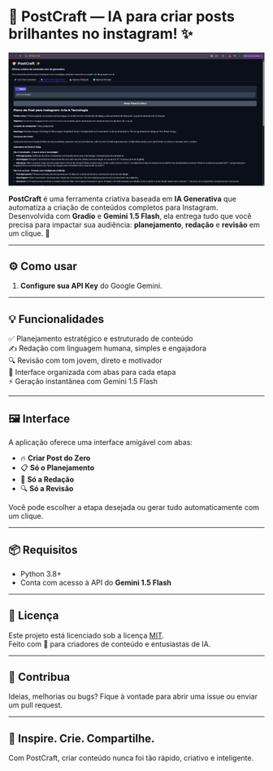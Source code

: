 # 📸 PostCraft — IA para criar posts brilhantes no instagram! ✨

![Preview da Aplicação](Appimage1.jpg)

**PostCraft** é uma ferramenta criativa baseada em **IA Generativa** que automatiza a criação de conteúdos completos para Instagram. Desenvolvida com **Gradio** e **Gemini 1.5 Flash**, ela entrega tudo que você precisa para impactar sua audiência: **planejamento**, **redação** e **revisão** em um clique. 🚀

---

## ⚙️ Como usar

1. **Configure sua API Key** do Google Gemini.

---

## 💡 Funcionalidades

✅ Planejamento estratégico e estruturado de conteúdo  
✍️ Redação com linguagem humana, simples e engajadora  
🔍 Revisão com tom jovem, direto e motivador  
🎯 Interface organizada com abas para cada etapa  
⚡ Geração instantânea com Gemini 1.5 Flash

---

## 🖼️ Interface

A aplicação oferece uma interface amigável com abas:

- 🔥 **Criar Post do Zero**  
- 📋 **Só o Planejamento**  
- 📝 **Só a Redação**  
- 🔍 **Só a Revisão**

Você pode escolher a etapa desejada ou gerar tudo automaticamente com um clique.

---

## 📦 Requisitos

- Python 3.8+
- Conta com acesso à API do **Gemini 1.5 Flash**

---

## 📄 Licença

Este projeto está licenciado sob a licença [MIT](https://opensource.org/licenses/MIT).  
Feito com 💜 para criadores de conteúdo e entusiastas de IA.

---

## 🙌 Contribua

Ideias, melhorias ou bugs? Fique à vontade para abrir uma issue ou enviar um pull request.

---

## 🚀 Inspire. Crie. Compartilhe.  
Com PostCraft, criar conteúdo nunca foi tão rápido, criativo e inteligente.  
